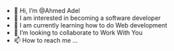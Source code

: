 - 👋 Hi, I’m @Ahmed Adel
- 👀 I am interested in becoming a software developer
- 🌱 I am currently learning how to do Web development
- 💞️ I’m looking to collaborate to Work With You
- 📫 How to reach me ...

<!---
Ahmed adel/Ahmed adel is a ✨ special ✨ repository because its `README.md` (this file) appears on your GitHub profile.
You can click the Preview link to take a look at your changes.
--->
